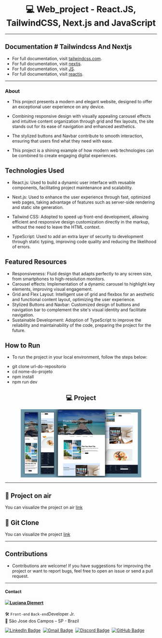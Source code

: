 <h1 align="center"> 💻 Web_project - React.JS, TailwindCSS, Next.js and JavaScript </h1>

------

## Documentation # Tailwindcss And  Nextjs

* For full documentation, visit [tailwindcss.com](https://tailwindcss.com/).<br>
* For full documentation, visit [nextjs](https://nextjs.org/docs/).<br>
* For full documentation, visit [JS](https://developer.mozilla.org/pt-BR/docs/Web/JavaScript).<br>
* For full documentation, visit [reactjs](https://pt-br.legacy.reactjs.org/docs/getting-started.html).<br>

------

### About
* This project presents a modern and elegant website, designed to offer an exceptional user experience on any device. 
* Combining responsive design with visually appealing carousel effects and intuitive 
content organization through grid and flex layouts, the site stands out for its ease of navigation and enhanced
aesthetics. 

* The stylized buttons and Navbar contribute to smooth interaction, ensuring that users find what they need with ease.
* This project is a shining example of how modern web technologies can be combined to create engaging digital experiences.


## Technologies Used

* React.js: Used to build a dynamic user interface with reusable components, facilitating project maintenance and scalability.
  
* Next.js: Used to enhance the user experience through fast, optimized web pages, taking advantage of features such
  as server-side rendering and static site generation.
  
* Tailwind CSS: Adopted to speed up front-end development, allowing efficient and responsive design customization
  directly in the markup, without the need to leave the HTML context.
  
*  TypeScript: Used to add an extra layer of security to development through static typing, improving code quality
   and reducing the likelihood of errors.


## Featured Resources

* Responsiveness: Fluid design that adapts perfectly to any screen size, from smartphones to high-resolution monitors.
* Carousel effects: Implementation of a dynamic carousel to highlight key elements, improving visual engagement.
* Grid and Flex Layout: Intelligent use of grid and flexbox for an aesthetic and functional content layout,
  optimizing the user experience.
* Stylized Buttons and Navbar: Customized design of buttons and navigation bar to complement the site's visual
  identity and facilitate navigation.
* Sustainable Development: Adoption of TypeScript to improve the reliability and maintainability of the code,
   preparing the project for the future.

## How to Run

* To run the project in your local environment, follow the steps below:

- git clone url-do-repositorio<br>
- cd nome-do-projeto<br>
- npm install<br>
- npm run dev<br>


<h2 align="center"> 💻 Project</h2>
<div align="center">
 <img src="./src/img/proj.png" width="400px" alt="Home Image"/>
</div>

-------

## 🔖 Project on air
You can visualize the project on air [link](https://reactjstailwindcss.netlify.app/  )


## 🔖 Git Clone
You can visualize the project [link]( https://github.com/ludiemert/react-tailwindcss.git )


---

## Contributions

* Contributions are welcome! If you have suggestions for improving the project or want to report bugs, 
feel free to open an issue or send a pull request.

---

#### Contact

<img align="left" src="https://www.github.com/ludiemert.png?size=150">

#### [**Luciana Diemert**](https://github.com/ludiemert)

🛠 `Front-end` `Back-end`Developer Jr. <br>
📍 São Jose dos Campos – SP - Brazil

<a href="https://www.linkedin.com/in/lucianadiemert" target="_blank"><img src="https://img.shields.io/badge/LinkedIn-0077B5?style=flat&logo=linkedin&logoColor=white" alt="LinkedIn Badge" height="25"></a>&nbsp;
<a href="mailto:lucianadiemert@gmail.com" target="_blank"><img src="https://img.shields.io/badge/Gmail-D14836?style=flat&logo=gmail&logoColor=white" alt="Gmail Badge" height="25"></a>&nbsp;
<a href="#"><img src="https://img.shields.io/badge/Discord-%237289DA.svg?logo=discord&logoColor=white" title="LuDiem#0654" alt="Discord Badge" height="25"></a>&nbsp;
<a href="https://www.github.com/ludiemert" target="_blank"><img src="https://img.shields.io/badge/GitHub-100000?style=flat&logo=github&logoColor=white" alt="GitHub Badge" height="25"></a>&nbsp;

<br clear="left"/>


